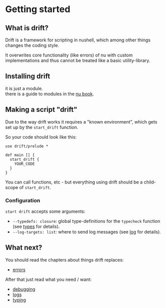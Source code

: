# Getting started

## What is drift?

Drift is a framework for scripting in nushell, which among other things changes the coding style.

It overwrites core functionality (like errors) of nu with custom implementations
and thus cannot be treated like a basic utility-library.

## Installing drift

it is just a module.  
there is a guide to modules in the [nu book](https://www.nushell.sh/book/modules/using_modules.html#overview).

## Making a script "drift"

Due to the way drift works it requires a "known environment", which gets set up by the `start_drift` function.

So your code should look like this:

```nu
use drift/prelude *

def main [] {
  start_drift {
    YOUR_CODE
  }
}
```

You can call functions, etc - but everything using drift should be a child-scope of `start_drift`.

### Configuration

`start drift` accepts some arguments:
* `--typedefs: closure`: global type-definitions for the `typecheck` function (see [types](./types.md) for details).
* `--log-targets: list`: where to send log messages (see [log](./log.md) for details).

## What next?

You should read the chapters about things drift replaces:
* [errors](./error.md)

After that just read what you need / want:
* [debugging](./debugging.md)
* [logs](./log.md)
* [typing](./types.md)
